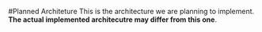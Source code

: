 #Planned Architeture
This is the architecture we are planning to implement. **The actual implemented architecutre may differ from this one**.

